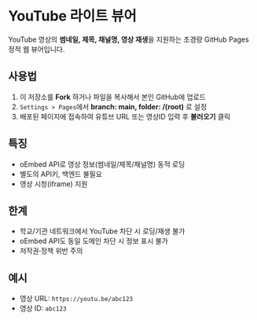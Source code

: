 # YouTube 라이트 뷰어

YouTube 영상의 **썸네일, 제목, 채널명, 영상 재생**을 지원하는 초경량 GitHub Pages 정적 웹 뷰어입니다.

## 사용법

1. 이 저장소를 **Fork** 하거나 파일을 복사해서 본인 GitHub에 업로드
2. `Settings > Pages`에서 **branch: main, folder: /(root)** 로 설정
3. 배포된 페이지에 접속하여 유튜브 URL 또는 영상ID 입력 후 **불러오기** 클릭

## 특징

- oEmbed API로 영상 정보(썸네일/제목/채널명) 동적 로딩
- 별도의 API키, 백엔드 불필요
- 영상 시청(iframe) 지원

## 한계

- 학교/기관 네트워크에서 YouTube 차단 시 로딩/재생 불가
- oEmbed API도 동일 도메인 차단 시 정보 표시 불가
- 저작권·정책 위반 주의

## 예시

- 영상 URL: `https://youtu.be/abc123`
- 영상 ID: `abc123`

